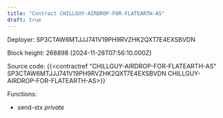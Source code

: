 ```yaml
---
title: "Contract CHILLGUY-AIRDROP-FOR-FLATEARTH-AS"
draft: true
---
```

Deployer: SP3CTAW6MTJJJ741V19PH9RVZHK2QXT7E4EXSBVDN


 



Block height: 268898 (2024-11-28T07:56:10.000Z)

Source code: {{<contractref "CHILLGUY-AIRDROP-FOR-FLATEARTH-AS" SP3CTAW6MTJJJ741V19PH9RVZHK2QXT7E4EXSBVDN CHILLGUY-AIRDROP-FOR-FLATEARTH-AS>}}

Functions:

* send-stx _private_
